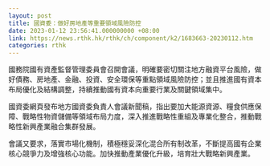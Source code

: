 ```yaml
---
layout: post
title: 國資委：做好房地產等重要領域風險防控
date: 2023-01-12 23:56:41.000000000 +08:00
link: https://news.rthk.hk/rthk/ch/component/k2/1683663-20230112.htm
categories: rthk
---
```


國務院國有資產監督管理委員會召開會議，明確要密切關注地方融資平台風險，做好債務、房地產、金融、投資、安全環保等重點領域風險防控；並且推進國有資本布局優化及結構調整，持續推動國有資本向重要行業及關鍵領域集中。

國資委網頁發布地方國資委負責人會議新聞稿，指出要加大能源資源、糧食供應保障、戰略性物資儲備等領域布局力度，深入推進戰略性重組及專業化整合，推動戰略性新興產業融合集群發展。

會議又要求，落實市場化機制，積極穩妥深化混合所有制改革，不斷提高國有企業核心競爭力及增強核心功能。加快推動產業優化升級，培育壯大戰略新興產業。
